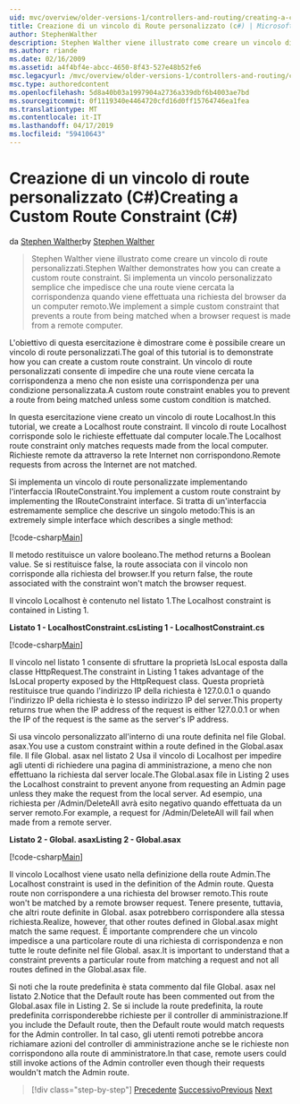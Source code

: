 ```yaml
---
uid: mvc/overview/older-versions-1/controllers-and-routing/creating-a-custom-route-constraint-cs
title: Creazione di un vincolo di Route personalizzato (c#) | Microsoft Docs
author: StephenWalther
description: Stephen Walther viene illustrato come creare un vincolo di route personalizzati. Abbiamo implementato una semplice personalizzato vincolo che impedisce a una route corrispondente w...
ms.author: riande
ms.date: 02/16/2009
ms.assetid: a4f4bf4e-abcc-4650-8f43-527e48b52fe6
msc.legacyurl: /mvc/overview/older-versions-1/controllers-and-routing/creating-a-custom-route-constraint-cs
msc.type: authoredcontent
ms.openlocfilehash: 5d8a40b03a1997904a2736a339dbf6b4003ae7bd
ms.sourcegitcommit: 0f1119340e4464720cfd16d0ff15764746ea1fea
ms.translationtype: MT
ms.contentlocale: it-IT
ms.lasthandoff: 04/17/2019
ms.locfileid: "59410643"
---
```

# <a name="creating-a-custom-route-constraint-c"></a><span data-ttu-id="10bc3-104">Creazione di un vincolo di route personalizzato (C#)</span><span class="sxs-lookup"><span data-stu-id="10bc3-104">Creating a Custom Route Constraint (C#)</span></span>

<span data-ttu-id="10bc3-105">da [Stephen Walther](https://github.com/StephenWalther)</span><span class="sxs-lookup"><span data-stu-id="10bc3-105">by [Stephen Walther](https://github.com/StephenWalther)</span></span>

> <span data-ttu-id="10bc3-106">Stephen Walther viene illustrato come creare un vincolo di route personalizzati.</span><span class="sxs-lookup"><span data-stu-id="10bc3-106">Stephen Walther demonstrates how you can create a custom route constraint.</span></span> <span data-ttu-id="10bc3-107">Si implementa un vincolo personalizzato semplice che impedisce che una route viene cercata la corrispondenza quando viene effettuata una richiesta del browser da un computer remoto.</span><span class="sxs-lookup"><span data-stu-id="10bc3-107">We implement a simple custom constraint that prevents a route from being matched when a browser request is made from a remote computer.</span></span>


<span data-ttu-id="10bc3-108">L'obiettivo di questa esercitazione è dimostrare come è possibile creare un vincolo di route personalizzati.</span><span class="sxs-lookup"><span data-stu-id="10bc3-108">The goal of this tutorial is to demonstrate how you can create a custom route constraint.</span></span> <span data-ttu-id="10bc3-109">Un vincolo di route personalizzati consente di impedire che una route viene cercata la corrispondenza a meno che non esiste una corrispondenza per una condizione personalizzata.</span><span class="sxs-lookup"><span data-stu-id="10bc3-109">A custom route constraint enables you to prevent a route from being matched unless some custom condition is matched.</span></span>

<span data-ttu-id="10bc3-110">In questa esercitazione viene creato un vincolo di route Localhost.</span><span class="sxs-lookup"><span data-stu-id="10bc3-110">In this tutorial, we create a Localhost route constraint.</span></span> <span data-ttu-id="10bc3-111">Il vincolo di route Localhost corrisponde solo le richieste effettuate dal computer locale.</span><span class="sxs-lookup"><span data-stu-id="10bc3-111">The Localhost route constraint only matches requests made from the local computer.</span></span> <span data-ttu-id="10bc3-112">Richieste remote da attraverso la rete Internet non corrispondono.</span><span class="sxs-lookup"><span data-stu-id="10bc3-112">Remote requests from across the Internet are not matched.</span></span>

<span data-ttu-id="10bc3-113">Si implementa un vincolo di route personalizzate implementando l'interfaccia IRouteConstraint.</span><span class="sxs-lookup"><span data-stu-id="10bc3-113">You implement a custom route constraint by implementing the IRouteConstraint interface.</span></span> <span data-ttu-id="10bc3-114">Si tratta di un'interfaccia estremamente semplice che descrive un singolo metodo:</span><span class="sxs-lookup"><span data-stu-id="10bc3-114">This is an extremely simple interface which describes a single method:</span></span>

[!code-csharp[Main](creating-a-custom-route-constraint-cs/samples/sample1.cs)]

<span data-ttu-id="10bc3-115">Il metodo restituisce un valore booleano.</span><span class="sxs-lookup"><span data-stu-id="10bc3-115">The method returns a Boolean value.</span></span> <span data-ttu-id="10bc3-116">Se si restituisce false, la route associata con il vincolo non corrisponde alla richiesta del browser.</span><span class="sxs-lookup"><span data-stu-id="10bc3-116">If you return false, the route associated with the constraint won't match the browser request.</span></span>

<span data-ttu-id="10bc3-117">Il vincolo Localhost è contenuto nel listato 1.</span><span class="sxs-lookup"><span data-stu-id="10bc3-117">The Localhost constraint is contained in Listing 1.</span></span>

<span data-ttu-id="10bc3-118">**Listato 1 - LocalhostConstraint.cs**</span><span class="sxs-lookup"><span data-stu-id="10bc3-118">**Listing 1 - LocalhostConstraint.cs**</span></span>

[!code-csharp[Main](creating-a-custom-route-constraint-cs/samples/sample2.cs)]

<span data-ttu-id="10bc3-119">Il vincolo nel listato 1 consente di sfruttare la proprietà IsLocal esposta dalla classe HttpRequest.</span><span class="sxs-lookup"><span data-stu-id="10bc3-119">The constraint in Listing 1 takes advantage of the IsLocal property exposed by the HttpRequest class.</span></span> <span data-ttu-id="10bc3-120">Questa proprietà restituisce true quando l'indirizzo IP della richiesta è 127.0.0.1 o quando l'indirizzo IP della richiesta è lo stesso indirizzo IP del server.</span><span class="sxs-lookup"><span data-stu-id="10bc3-120">This property returns true when the IP address of the request is either 127.0.0.1 or when the IP of the request is the same as the server's IP address.</span></span>

<span data-ttu-id="10bc3-121">Si usa vincolo personalizzato all'interno di una route definita nel file Global. asax.</span><span class="sxs-lookup"><span data-stu-id="10bc3-121">You use a custom constraint within a route defined in the Global.asax file.</span></span> <span data-ttu-id="10bc3-122">Il file Global. asax nel listato 2 Usa il vincolo di Localhost per impedire agli utenti di richiedere una pagina di amministrazione, a meno che non effettuano la richiesta dal server locale.</span><span class="sxs-lookup"><span data-stu-id="10bc3-122">The Global.asax file in Listing 2 uses the Localhost constraint to prevent anyone from requesting an Admin page unless they make the request from the local server.</span></span> <span data-ttu-id="10bc3-123">Ad esempio, una richiesta per /Admin/DeleteAll avrà esito negativo quando effettuata da un server remoto.</span><span class="sxs-lookup"><span data-stu-id="10bc3-123">For example, a request for /Admin/DeleteAll will fail when made from a remote server.</span></span>

<span data-ttu-id="10bc3-124">**Listato 2 - Global. asax**</span><span class="sxs-lookup"><span data-stu-id="10bc3-124">**Listing 2 - Global.asax**</span></span>

[!code-csharp[Main](creating-a-custom-route-constraint-cs/samples/sample3.cs)]

<span data-ttu-id="10bc3-125">Il vincolo Localhost viene usato nella definizione della route Admin.</span><span class="sxs-lookup"><span data-stu-id="10bc3-125">The Localhost constraint is used in the definition of the Admin route.</span></span> <span data-ttu-id="10bc3-126">Questa route non corrispondere a una richiesta del browser remoto.</span><span class="sxs-lookup"><span data-stu-id="10bc3-126">This route won't be matched by a remote browser request.</span></span> <span data-ttu-id="10bc3-127">Tenere presente, tuttavia, che altri route definite in Global. asax potrebbero corrispondere alla stessa richiesta.</span><span class="sxs-lookup"><span data-stu-id="10bc3-127">Realize, however, that other routes defined in Global.asax might match the same request.</span></span> <span data-ttu-id="10bc3-128">È importante comprendere che un vincolo impedisce a una particolare route di una richiesta di corrispondenza e non tutte le route definite nel file Global. asax.</span><span class="sxs-lookup"><span data-stu-id="10bc3-128">It is important to understand that a constraint prevents a particular route from matching a request and not all routes defined in the Global.asax file.</span></span>

<span data-ttu-id="10bc3-129">Si noti che la route predefinita è stata commento dal file Global. asax nel listato 2.</span><span class="sxs-lookup"><span data-stu-id="10bc3-129">Notice that the Default route has been commented out from the Global.asax file in Listing 2.</span></span> <span data-ttu-id="10bc3-130">Se si include la route predefinita, la route predefinita corrisponderebbe richieste per il controller di amministrazione.</span><span class="sxs-lookup"><span data-stu-id="10bc3-130">If you include the Default route, then the Default route would match requests for the Admin controller.</span></span> <span data-ttu-id="10bc3-131">In tal caso, gli utenti remoti potrebbe ancora richiamare azioni del controller di amministrazione anche se le richieste non corrispondono alla route di amministratore.</span><span class="sxs-lookup"><span data-stu-id="10bc3-131">In that case, remote users could still invoke actions of the Admin controller even though their requests wouldn't match the Admin route.</span></span>

> [!div class="step-by-step"]
> <span data-ttu-id="10bc3-132">[Precedente](creating-a-route-constraint-cs.md)
> [Successivo](asp-net-mvc-controller-overview-vb.md)</span><span class="sxs-lookup"><span data-stu-id="10bc3-132">[Previous](creating-a-route-constraint-cs.md)
[Next](asp-net-mvc-controller-overview-vb.md)</span></span>
